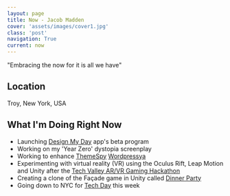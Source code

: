 ```yaml
---
layout: page
title: Now - Jacob Madden
cover: 'assets/images/cover1.jpg'
class: 'post'
navigation: True
current: now
---
```


"Embracing the now for it is all we have"

## Location

Troy, New York, USA

## What I'm Doing Right Now

* Launching [Design My Day](http://www.designmyday.co) app's beta program
* Working on my 'Year Zero' dystopia screenplay
* Working to enhance [ThemeSpy](http://www.themespy.com) [Wordpressya](http://www.wordpressya.com)
* Experimenting with virtual reality (VR) using the Oculus Rift, Leap Motion and Unity after the [Tech Valley AR/VR Gaming Hackathon](http://tvcog-arvr-gaming2016.devpost.com)
* Creating a clone of the Façade game in Unity called [Dinner Party](https://github.com/jagatfx/dinnerparty)
* Going down to NYC for [Tech Day](https://techdayhq.com/new-york) this week
